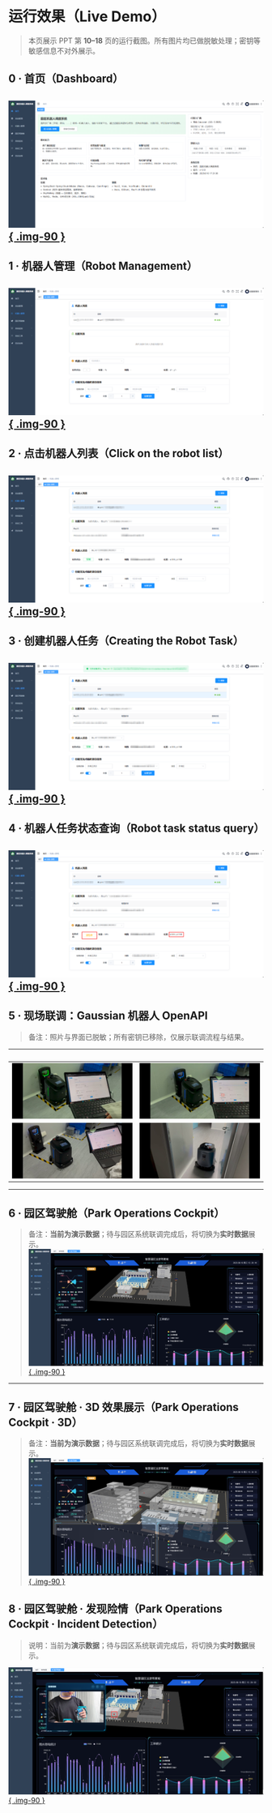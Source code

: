 # 运行效果（Live Demo）

> 本页展示 PPT 第 **10–18** 页的运行截图。所有图片均已做脱敏处理；密钥等敏感信息不对外展示。

## 0 · 首页（Dashboard）
[![](assets/live/p10-dashboard.png){ .img-90 }](assets/live/p10-dashboard.png)
---

## 1 · 机器人管理（Robot Management）
[![](assets/live/p11-robot-management.png){ .img-90 }](assets/live/p11-robot-management.png)
---

## 2 · 点击机器人列表（Click on the robot list）
[![](assets/live/p12-click-robot-list.png){ .img-90 }](assets/live/p12-click-robot-list.png)
---

## 3 · 创建机器人任务（Creating the Robot Task）
[![](assets/live/p13-create-task.png){ .img-90 }](assets/live/p13-create-task.png)
---

## 4 · 机器人任务状态查询（Robot task status query）
[![](assets/live/p14-task-status.png){ .img-90 }](assets/live/p14-task-status.png)
---

## 5 · 现场联调：Gaussian 机器人 OpenAPI
> 备注：照片与界面已脱敏；所有密钥已移除，仅展示联调流程与结果。

| &nbsp; | &nbsp; |
|---|---|
| ![A](assets/live/p15-gaussian-live-a.png) | ![B](assets/live/p15-gaussian-live-b.png) |
| ![C](assets/live/p15-gaussian-live-c.png) | ![D](assets/live/p15-gaussian-live-d.jpg) |

---

## 6 · 园区驾驶舱（Park Operations Cockpit）
> 备注：**当前为演示数据**；待与园区系统联调完成后，将切换为**实时数据**展示。
[![](assets/live/p16-park-cockpit.png){ .img-90 }](assets/live/p16-park-cockpit.png)
---

## 7 · 园区驾驶舱 · 3D 效果展示（Park Operations Cockpit · 3D）
> 备注：**当前为演示数据**；待与园区系统联调完成后，将切换为**实时数据**展示。
[![](assets/live/p17-park-cockpit-3d.png){ .img-90 }](assets/live/p17-park-cockpit-3d.png)

## 8 · 园区驾驶舱 · 发现险情（Park Operations Cockpit · Incident Detection）
> 说明：当前为**演示数据**；待与园区系统联调完成后，将切换为**实时数据**展示。

[![](assets/live/p18-park-cockpit-incident.png){ .img-90 }](assets/live/p18-park-cockpit-incident.png)

